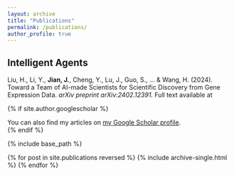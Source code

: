 ```yaml
---
layout: archive
title: "Publications"
permalink: /publications/
author_profile: true
---
```

## Intelligent Agents

Liu, H., Li, Y., **Jian, J.**, Cheng, Y., Lu, J., Guo, S., ... & Wang, H. (2024). Toward a Team of AI-made Scientists for Scientific Discovery from Gene Expression Data. <i>arXiv preprint arXiv:2402.12391. </i> Full text available at <a href="https://arxiv.org/abs/2402.12391"> </a>


{% if site.author.googlescholar %}
  <div class="wordwrap">You can also find my articles on <a href="{{site.author.googlescholar}}">my Google Scholar profile</a>.</div>
{% endif %}

{% include base_path %}

{% for post in site.publications reversed %}
  {% include archive-single.html %}
{% endfor %}

